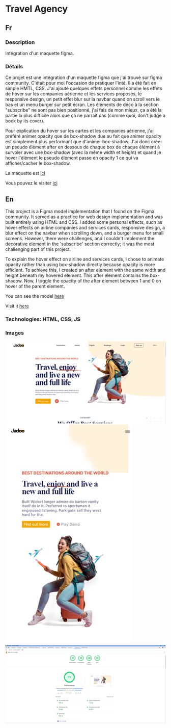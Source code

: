 # Travel Agency

## Fr

### Description

Intégration d'un maquette figma.

### Détails

Ce projet est une intégration d'un maquette figma que j'ai trouvé sur figma community. C'était pour moi l'occasion de pratiquer l'inté. Il a été fait en simple HMTL, CSS. J'ai ajouté quelques effets personnel comme les effets de hover sur les companies aérienne et les services proposés, le responsive design, un petit effet blur sur la navbar quand on scroll vers le bas et un menu burger sur petit écran. Les éléments de déco à la section "subscribe" ne sont pas bien positionné, j'ai fais de mon mieux, ça a été la partie la plus difficile alors que ça ne parrait pas (comme quoi, don't judge a book by its cover).

Pour explication du hover sur les cartes et les companies aérienne, j'ai préféré animer opacity que de box-shadow due au fait que animer opacity est simplement plus performant que d'animer box-shadow. J'ai donc créer un pseudo élément after en dessous de chaque box de chaque élément à survoler avec une box-shadow (avec la même width et height) et quand je hover l'élément le pseudo élément passe en opacity 1 ce qui va afficher/cacher le box-shadow.

La maquette est [ici](https://www.figma.com/community/file/993910904620677970)

Vous pouvez le visiter [ici]()

## En

This project is a Figma model implementation that I found on the Figma community. It served as a practice for web design implementation and was built entirely using HTML and CSS. I added some personal effects, such as hover effects on airline companies and services cards, responsive design, a blur effect on the navbar when scrolling down, and a burger menu for small screens. However, there were challenges, and I couldn't implement the decorative element in the 'subscribe' section correctly; it was the most challenging part of this project.

To explain the hover effect on airline and services cards, I chose to animate opacity rather than using box-shadow directly because opacity is more efficient. To achieve this, I created an after element with the same width and height beneath my hovered element. This after element contains the box-shadow. Now, I toggle the opacity of the after element between 1 and 0 on hover of the parent element.

You can see the model [here](https://www.figma.com/community/file/993910904620677970)

Visit it [here]()

### Technologies: HTML, CSS, JS

### Images

<img src="./assets/images/illustrations/illustration1.png" alt="illustration" width="800">
<img src="./assets/images/illustrations/illustration2.png" alt="illustration" width="400">
<img src="./assets/images/illustrations/illustration3.png" alt="illustration" width="800">
